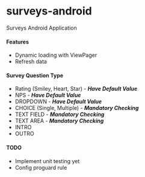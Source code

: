 # surveys-android
Surveys Android Application

#### Features
* Dynamic loading with ViewPager
* Refresh data

#### Survey Question Type 
* Rating (Smiley, Heart, Star) - ***Have Default Value***
* NPS - ***Have Default Value***
* DROPDOWN - ***Have Default Value***
* CHOICE (Single, Multiple) - ***Mandatory Checking***
* TEXT FIELD - ***Mandatory Checking***
* TEXT AREA - ***Mandatory Checking***
* INTRO
* OUTRO

#### TODO
* Implement unit testing yet
* Config proguard rule
